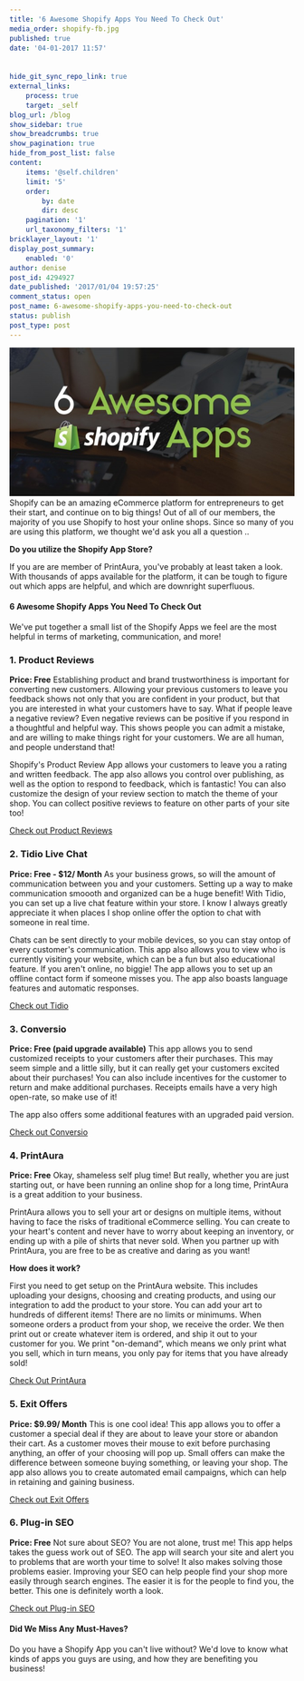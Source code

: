 ```yaml
---
title: '6 Awesome Shopify Apps You Need To Check Out'
media_order: shopify-fb.jpg
published: true
date: '04-01-2017 11:57'


hide_git_sync_repo_link: true
external_links:
    process: true
    target: _self
blog_url: /blog
show_sidebar: true
show_breadcrumbs: true
show_pagination: true
hide_from_post_list: false
content:
    items: '@self.children'
    limit: '5'
    order:
        by: date
        dir: desc
    pagination: '1'
    url_taxonomy_filters: '1'
bricklayer_layout: '1'
display_post_summary:
    enabled: '0'
author: denise
post_id: 4294927
date_published: '2017/01/04 19:57:25'
comment_status: open
post_name: 6-awesome-shopify-apps-you-need-to-check-out
status: publish
post_type: post
---
```


[![](shopify-fb.jpg)](/blog/e-commerce-tips/6-awesome-shopify-apps-you-need-to-check-out)
Shopify can be an amazing eCommerce platform for entrepreneurs to get their start, and continue on to big things! Out of all of our members, the majority of you use Shopify to host your online shops. Since so many of you are using this platform, we thought we'd ask you all a question .. 

<strong>Do you utilize the Shopify App Store? </strong>

If you are are member of PrintAura, you've probably at least taken a look. With thousands of apps available for the platform, it can be tough to figure out which apps are helpful, and which are downright superfluous. 

<h4>6 Awesome Shopify Apps You Need To Check Out</h4>
We've put together a small list of the Shopify Apps we feel are the most helpful in terms of marketing, communication, and more! 

<h3>1. Product Reviews </h3>
<strong>Price: Free</strong>
Establishing product and brand trustworthiness is important for converting new customers. Allowing your previous customers to leave you feedback shows not only that you are confident in your product, but that you are interested in what your customers have to say. What if people leave a negative review? Even negative reviews can be positive if you respond in a thoughtful and helpful way. This shows people you can admit a mistake, and are willing to make things right for your customers. We are all human, and people understand that!

Shopify's Product Review App allows your customers to leave you a rating and written feedback. The app also allows you control over publishing, as well as the option to respond to feedback, which is fantastic! You can also customize the design of your review section to match the theme of your shop. You can collect positive reviews to feature on other parts of your site too! 

<a href="https://apps.shopify.com/product-reviews" target="_blank">Check out Product Reviews </a>

<h3>2. Tidio Live Chat</h3>
<strong>Price: Free - $12/ Month</strong>
As your business grows, so will the amount of communication between you and your customers. Setting up a way to make communication smoooth and organized can be a huge benefit! With Tidio, you can set up a live chat feature within your store. I know I always greatly appreciate it when places I shop online offer the option to chat with someone in real time.  

Chats can be sent directly to your mobile devices, so you can stay ontop of every customer's communication. This app also allows you to view who is currently visiting your website, which can be a fun but also educational feature. If you aren't online, no biggie! The app allows you to set up an offline contact form if someone misses you. The app also boasts language features and automatic responses. 

<a href="https://apps.shopify.com/tidio-chat?utm_source=shopify-blog&utm_medium=blog&utm_campaign=10-high-impact-shopify-apps-that-can-help-you-sell-more" target="_blank">Check out Tidio</a>

<h3>3. Conversio</h3>
<strong>Price: Free (paid upgrade available)</strong>
This app allows you to send customized receipts to your customers after their purchases. This may seem simple and a little silly, but it can really get your customers excited about their purchases! You can also include incentives for the customer to return and make additional purchases. Receipts emails have a very high open-rate, so make use of it!

The app also offers some additional features with an upgraded paid version. 

<a href="https://www.shopify.com/blog/57215173-10-high-impact-shopify-apps-that-can-help-you-sell-more" target="_blank">Check out Conversio </a>

<h3>4. PrintAura</h3>
<strong>Price: Free</strong> 
Okay, shameless self plug time! But really, whether you are just starting out, or have been running an online shop for a long time, PrintAura is a great addition to your business. 

PrintAura allows you to sell your art or designs on multiple items, without having to face the risks of traditional eCommerce selling. You can create to your heart's content and never have to worry about keeping an inventory, or ending up with a pile of shirts that never sold. When you partner up with PrintAura, you are free to be as creative and daring as you want!

<strong>How does it work? </strong>

First you need to get setup on the PrintAura website. This includes uploading your designs, choosing and creating products, and using our integration to add the product to your store. You can add your art to hundreds of different items! There are no limits or minimums. When someone orders a product from your shop, we receive the order. We then print out or create whatever item is ordered, and ship it out to your customer for you. We print "on-demand", which means we only print what you sell, which in turn means, you only pay for items that you have already sold! 

<a href="https://printaura.com/register/" target="_blank">Check Out PrintAura</a>

<h3>5. Exit Offers </h3>
<strong>Price: $9.99/ Month</strong>
This is one cool idea! This app allows you to offer a customer a special deal if they are about to leave your store or abandon their cart. As a customer moves their mouse to exit before purchasing anything, an offer of your choosing will pop up. Small offers can make the difference between someone buying something, or leaving your shop. The app also allows you to create automated email campaigns, which can help in retaining and gaining business. 

<a href="https://apps.shopify.com/sticky-exit-offers?utm_source=shopify-blog&utm_medium=blog&utm_campaign=10-high-impact-shopify-apps-that-can-help-you-sell-more" target="_blank">Check out Exit Offers </a>

<h3>6. Plug-in SEO </h3>
<strong>Price: Free</strong>
Not sure about SEO? You are not alone, trust me! This app helps takes the guess work out of SEO. The app will search your site and alert you to problems that are worth your time to solve! It also makes solving those problems easier. Improving your SEO can help people find your shop more easily through search engines. The easier it is for the people to find you, the better. This one is definitely worth a look. 

<a href="https://apps.shopify.com/plug-in-seo" target="_blank">Check out Plug-in SEO</a>

<h4>Did We Miss Any Must-Haves?</h4>
Do you have a Shopify App you can't live without? We'd love to know what kinds of apps you guys are using, and how they are benefiting you business! 
